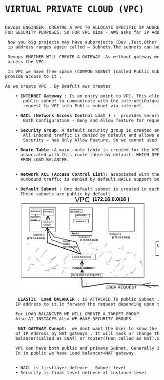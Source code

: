 
<pre>
<h1>VIRTUAL PRIVATE CLOUD (VPC)</h1>
Devops ENGINEER  CREATRE A VPC TO ALLOCATE SPECIFIC IP ADDRESS RANGE TO OUR PROJECTS
FOR SECURITY PURPOSES. So FOR VPC size - AWS asks for IP Address Ranges.

 Now you big projects may have subprojects (Dev ,Test,Other etc): so we will split 
 ip address ranges again called – Subnets.The subnets can be public and private.

 Devops ENGINER WILL CREATE A GATEWAY .As without gateway we wont be able to
 access the VPC. 

 In VPC we have free space (COMMON SUBNET )called Public Subnet . And internet gateway 
provide access to it .

As we create VPC , By Deafult aws creates
 
    • <B>INTERNET Gateway </B>: Is an entry point to VPC. This allows instances in the default
       public subnet to communicate with the internet(Outgoing Requests) and allows incoming 
       request to VPC into Public subnet via internet. 
      
    • <B>NACL (Network Access Control List )</B> :  provides security a subnet level Of VPC. It has 
       Both Configuration - Deny and Allow feature for requests.
 
    • <B>Security Group</B>: A default security group is created and associated with the VPC. 
       All inbound traffic is denied by default and allows all outbound traffic.
       Security – has Only Allow Feature. So we cannot used Deny feature here.
 
    • <B>Route Table </B>:A main route table is created for the VPC, and all subnets are 
      associated with this route table by default. WHICH DEFINES PATH HOW REQUEST MUST GO TO Instances
      FROM LOAD BALANCER.

 
    • <B>Network ACL (Access Control List)</B>: associated with the VPC.  All inbound and 
      outbound traffic is denied by default.NACLs support both allow and deny traffic rules.
 
    • <B>Default Subnet </B>: One default subnet is created in each Availability Zone within the VPC.
      These subnets are public by default
      <IMG SRC="VPC.png">

     <B>ELASTIC  Load BALANCER </B>: IS ATTACHED TO public Subnet .As load balancer is created AWS allocates 
    IP address to it.It forward the request depending upon the load  at Instances .
 
    For LOAD BALANCVER WE WILL CREATE A TARGET GROUP
    Also AT INSTACES Also WE HAVE SECURITY GROUPS

    <B> NAT GATEWAY Conept</B>:  we dont want the User to know the private ip of our EC2 instaces we do maskinng 
    of IP Address by NAT gatways . It will mask or change the private adress Of EC2 to Public ip address of load 
    balancer(Called as SNAT) or router(THen called as NAT).So WE CRATE NAT gateway in public Subnet .

    VPC can have both public and private Subnet. Generally in private subnet we have Applicatoin /Insatances and 
    In in public we have Load balancer+NAT gateway.   

 
    • NACL is firstlayer defence   Subnet level 
    • Security is final level defnece at instance level

    
</pre>
<pre>
<h1></h1>
    <h4></h4>
</pre>



<pre>
<h1></h1>
    <h4></h4>
</pre>
